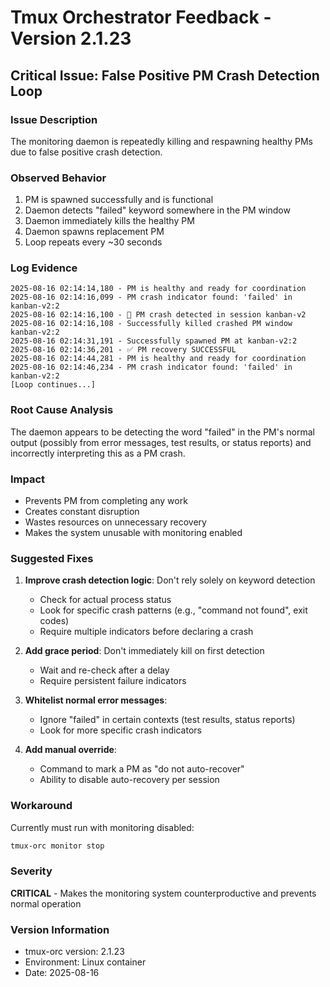 # Tmux Orchestrator Feedback - Version 2.1.23

## Critical Issue: False Positive PM Crash Detection Loop

### Issue Description

The monitoring daemon is repeatedly killing and respawning healthy PMs due to false positive crash detection.

### Observed Behavior

1. PM is spawned successfully and is functional
2. Daemon detects "failed" keyword somewhere in the PM window
3. Daemon immediately kills the healthy PM
4. Daemon spawns replacement PM
5. Loop repeats every ~30 seconds

### Log Evidence

```
2025-08-16 02:14:14,180 - PM is healthy and ready for coordination
2025-08-16 02:14:16,099 - PM crash indicator found: 'failed' in kanban-v2:2
2025-08-16 02:14:16,100 - 🚨 PM crash detected in session kanban-v2
2025-08-16 02:14:16,108 - Successfully killed crashed PM window kanban-v2:2
2025-08-16 02:14:31,191 - Successfully spawned PM at kanban-v2:2
2025-08-16 02:14:36,201 - ✅ PM recovery SUCCESSFUL
2025-08-16 02:14:44,281 - PM is healthy and ready for coordination
2025-08-16 02:14:46,234 - PM crash indicator found: 'failed' in kanban-v2:2
[Loop continues...]
```

### Root Cause Analysis

The daemon appears to be detecting the word "failed" in the PM's normal output (possibly from error messages, test results, or status reports) and incorrectly interpreting this as a PM crash.

### Impact

- Prevents PM from completing any work
- Creates constant disruption
- Wastes resources on unnecessary recovery
- Makes the system unusable with monitoring enabled

### Suggested Fixes

1. **Improve crash detection logic**: Don't rely solely on keyword detection
   - Check for actual process status
   - Look for specific crash patterns (e.g., "command not found", exit codes)
   - Require multiple indicators before declaring a crash

2. **Add grace period**: Don't immediately kill on first detection
   - Wait and re-check after a delay
   - Require persistent failure indicators

3. **Whitelist normal error messages**:
   - Ignore "failed" in certain contexts (test results, status reports)
   - Look for more specific crash indicators

4. **Add manual override**:
   - Command to mark a PM as "do not auto-recover"
   - Ability to disable auto-recovery per session

### Workaround

Currently must run with monitoring disabled:

```bash
tmux-orc monitor stop
```

### Severity

**CRITICAL** - Makes the monitoring system counterproductive and prevents normal operation

### Version Information

- tmux-orc version: 2.1.23
- Environment: Linux container
- Date: 2025-08-16

